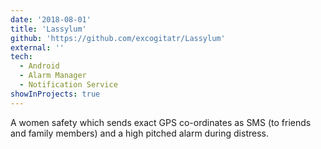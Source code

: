 ```yaml
---
date: '2018-08-01'
title: 'Lassylum'
github: 'https://github.com/excogitatr/Lassylum'
external: ''
tech:
  - Android
  - Alarm Manager
  - Notification Service
showInProjects: true
---
```


A women safety which sends exact GPS co-ordinates as SMS (to friends and family members) and a high pitched alarm during distress.

